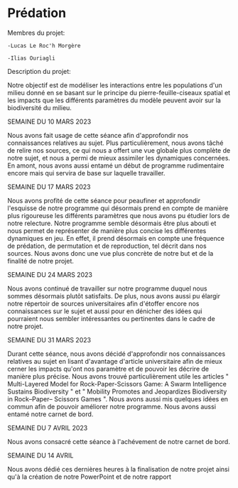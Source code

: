 # Prédation
  Membres du projet:
  
    -Lucas Le Roc'h Morgère
    
    -Ilias Ouriagli
    
  Description du projet:
  
   Notre objectif est de modéliser les interactions entre les populations d'un milieu donné en se basant sur le principe du pierre-feuille-ciseaux spatial et les impacts que les différents paramètres du modèle peuvent avoir sur la biodiversité du milieu.
    
 SEMAINE DU 10 MARS 2023
 
  Nous avons fait usage de cette séance afin d'approfondir nos connaissances relatives au sujet. Plus particulièrement, nous avons tâché de relire nos sources, ce qui nous a offert une vue globale plus complète de notre sujet, et nous a permi de mieux assimiler les dynamiques concernées. En amont, nous avons aussi entamé un début de programme rudimentaire encore mais qui servira de base sur laquelle travailler.
 
SEMAINE DU 17 MARS 2023

  Nous avons profité de cette séance pour peaufiner et approfondir l'esquisse de notre programme qui désormais prend en compte de manière plus rigoureuse les différents paramètres que nous avons pu étudier lors de notre relecture. Notre programme semble désormais être plus abouti et nous permet de représenter de manière plus concise les différentes dynamiques en jeu. En effet, il prend désormais en compte une fréquence de prédation, de permutation et de reproduction, tel décrit dans nos sources. Nous avons donc une vue plus concrète de notre but et de la finalité de notre projet.

SEMAINE DU 24 MARS 2023

  Nous avons continué de travailler sur notre programme duquel nous sommes désormais plutôt satisfaits. De plus, nous avons aussi pu élargir notre répertoir de sources universitaires afin d'étoffer encore nos connaissances sur le sujet et aussi pour en dénicher des idées qui pourraient nous sembler intéressantes ou pertinentes dans le cadre de notre projet. 

SEMAINE DU 31 MARS 2023

  Durant cette séance, nous avons décidé d'approfondir nos connaissances relatives au sujet en lisant d'avantage d'article universitaire afin de mieux cerner les impacts qu'ont nos paramètre et de pouvoir les décrire de manière plus précise. Nous avons trouvé particulièrement utile les articles " Multi-Layered Model for Rock-Paper-Scissors Game: A Swarm Intelligence Sustains Biodiversity " et " Mobility Promotes and Jeopardizes Biodiversity in Rock–Paper–
Scissors Games ". Nous avons aussi mis quelques idées en commun afin de pouvoir améliorer notre programme. Nous avons aussi entamé notre carnet de bord.

SEMAINE DU 7 AVRIL 2023

  Nous avons consacré cette séance à l'achévement de notre carnet de bord. 
  
SEMAINE DU 14 AVRIL
 
  Nous avons dédié ces dernières heures à la finalisation de notre projet ainsi qu'à la création de notre PowerPoint et de notre rapport
